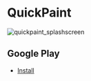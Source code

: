 # QuickPaint

![quickpaint_splashscreen](https://user-images.githubusercontent.com/57268763/74556116-2e8c9100-4f55-11ea-8f2f-e91729e2202b.jpg)

## Google Play
* [Install](https://play.google.com/store/apps/details?id=com.hfad.quickpaint&hl=en_US)
